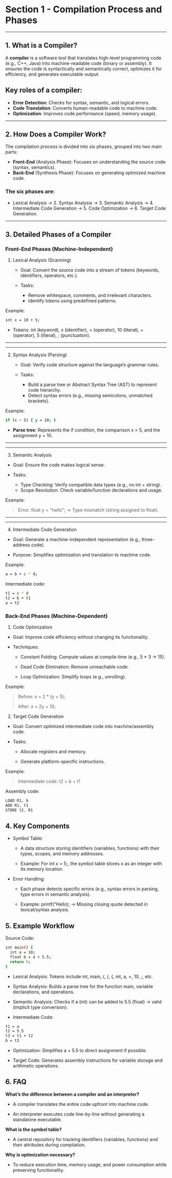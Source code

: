 # Section 1 - Compilation Process and Phases

---

## 1. What is a Compiler?
A **compiler** is a software tool that translates high-level programming code (e.g., C++, Java) into machine-readable code (binary or assembly). It ensures the code is syntactically and semantically correct, optimizes it for efficiency, and generates executable output.

## Key roles of a compiler:

* **Error Detection**: Checks for syntax, semantic, and logical errors.
* **Code Translation**: Converts human-readable code to machine code.
* **Optimization**: Improves code performance (speed, memory usage).

---

## 2. How Does a Compiler Work?
The compilation process is divided into six phases, grouped into two main parts:
* **Front-End** (Analysis Phase): Focuses on understanding the source code (syntax, semantics).
* **Back-End** (Synthesis Phase): Focuses on generating optimized machine code.

### The six phases are:

* Lexical Analysis → 2. Syntax Analysis → 3. Semantic Analysis → 4. Intermediate Code Generation → 5. Code Optimization → 6. Target Code Generation.

---

## 3. Detailed Phases of a Compiler
### Front-End Phases (Machine-Independent)
1. Lexical Analysis (Scanning)

    * Goal: Convert the source code into a stream of tokens (keywords, identifiers, operators, etc.).

    * Tasks:
        - Remove whitespace, comments, and irrelevant characters.
        - Identify tokens using predefined patterns.

Example:
```sh
int x = 10 + 5;
```
* Tokens: int (keyword), x (identifier), = (operator), 10 (literal), + (operator), 5 (literal), ; (punctuation).

---
***

2. Syntax Analysis (Parsing)

    * Goal: Verify code structure against the language’s grammar rules.

    * Tasks:
        - Build a parse tree or Abstract Syntax Tree (AST) to represent code hierarchy.
        - Detect syntax errors (e.g., missing semicolons, unmatched brackets).

Example:
```sh
if (x > 5) { y = 10; }
```
* **Parse tree**: Represents the if condition, the comparison x > 5, and the assignment y = 10.

---
***

3. Semantic Analysis

* Goal: Ensure the code makes logical sense.

* Tasks:

    - Type Checking: Verify compatible data types (e.g., no int + string).
    - Scope Resolution: Check variable/function declarations and usage.

Example:

> Error: float y = "hello"; → Type mismatch (string assigned to float).

---
***

4. Intermediate Code Generation

* Goal: Generate a machine-independent representation (e.g., three-address code).

* Purpose: Simplifies optimization and translation to machine code.

Example:
```sh
a = b + c * d;
```

Intermediate code:
```sh	
t1 = c * d  
t2 = b + t1  
a = t2
```

### Back-End Phases (Machine-Dependent)
1. Code Optimization

* Goal: Improve code efficiency without changing its functionality.

* Techniques:

    - Constant Folding: Compute values at compile time (e.g., 5 * 3 → 15).

    - Dead Code Elimination: Remove unreachable code.

    - Loop Optimization: Simplify loops (e.g., unrolling).

Example:

> Before: x = 2 * (y + 5);
> 
> After: x = 2y + 10;

2. Target Code Generation

* Goal: Convert optimized intermediate code into machine/assembly code.

* Tasks:

    - Allocate registers and memory.

    - Generate platform-specific instructions.

Example:

> Intermediate code: t2 = b + t1

Assembly code:
```sh
LOAD R1, b  
ADD R1, t1  
STORE t2, R1
```

## 4. Key Components
* Symbol Table:

    - A data structure storing identifiers (variables, functions) with their types, scopes, and memory addresses.

    - Example: For int x = 5;, the symbol table stores x as an integer with its memory location.

* Error Handling:

    - Each phase detects specific errors (e.g., syntax errors in parsing, type errors in semantic analysis).

    - Example: printf("Hello); → Missing closing quote detected in lexical/syntax analysis.

## 5. Example Workflow
Source Code:
```sh
int main() {  
  int a = 10;  
  float b = a + 5.5;  
  return 0;  
}  
```

* Lexical Analysis: Tokens include int, main, (, ), {, int, a, =, 10, ;, etc.

* Syntax Analysis: Builds a parse tree for the function main, variable declarations, and operations.

* Semantic Analysis: Checks if a (int) can be added to 5.5 (float) → valid (implicit type conversion).

* Intermediate Code:
```sh
t1 = a  
t2 = 5.5  
t3 = t1 + t2  
b = t3
```

* Optimization: Simplifies a + 5.5 to direct assignment if possible.

* Target Code: Generates assembly instructions for variable storage and arithmetic operations.

## 6. FAQ
**What’s the difference between a compiler and an interpreter?**
* A compiler translates the entire code upfront into machine code.

* An interpreter executes code line-by-line without generating a standalone executable.

**What is the symbol table?**

* A central repository for tracking identifiers (variables, functions) and their attributes during compilation.

**Why is optimization necessary?**

* To reduce execution time, memory usage, and power consumption while preserving functionality.
